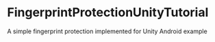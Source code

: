 # FingerprintProtectionUnityTutorial
A simple fingerprint protection implemented for Unity Android example
